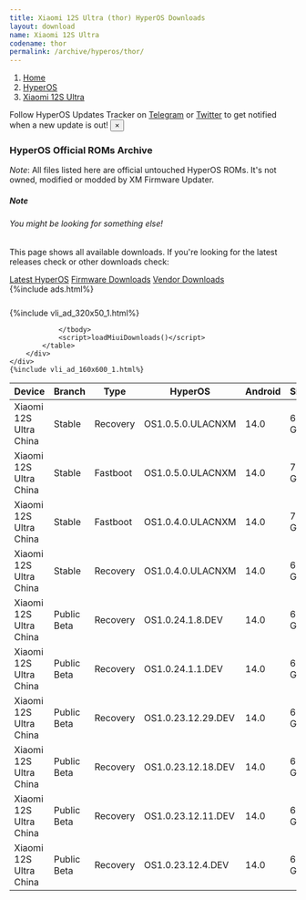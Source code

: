 ```yaml
---
title: Xiaomi 12S Ultra (thor) HyperOS Downloads
layout: download
name: Xiaomi 12S Ultra
codename: thor
permalink: /archive/hyperos/thor/
---
```

<nav aria-label="breadcrumb">
    <ol class="breadcrumb">
        <li class="breadcrumb-item"><a href="/">Home</a></li>
        <li class="breadcrumb-item"><a href="/hyperos/">HyperOS</a></li>
        <li class="breadcrumb-item active" aria-current="page"><a href="/hyperos/thor/">Xiaomi 12S Ultra</a></li>
    </ol>
</nav>
<div class="alert alert-primary alert-dismissible fade show" role="alert">
    Follow HyperOS Updates Tracker on <a href="https://t.me/MIUIUpdatesTracker" class="alert-link">Telegram</a>
     or <a href="https://twitter.com/MiFwUpdater" class="alert-link">Twitter</a> to get notified when a new update is out!
    <button type="button" class="close" data-dismiss="alert" aria-label="Close">
        <span aria-hidden="true">&times;</span>
    </button>
</div>

### HyperOS Official ROMs Archive
*Note*: All files listed here are official untouched HyperOS ROMs. It's not owned, modified or modded by XM Firmware Updater.
<div class="card">
  <div class="card-body">
    <h5 class="card-title">Note</h5>
    <h6 class="card-subtitle mb-2 text-muted">You might be looking for something else!</h6>
    <p class="card-text">This page shows all available downloads.
     If you're looking for the latest releases check or other downloads check:</p>
    <a href="/hyperos/thor/" class="card-link">Latest HyperOS</a>
    <a href="/firmware/thor/" class="card-link">Firmware Downloads</a>
    <a href="/vendor/thor/" class="card-link">Vendor Downloads</a>
  </div>
</div>
{%include ads.html%}
<div class="row justify-content-center">
    <div class="col-10">
        <div class="table-responsive-md" style="margin-top: 25px;">
            {%include vli_ad_320x50_1.html%}
            <table id="miui" class="display dt-responsive nowrap compact table table-striped table-hover table-sm">
                <thead class="thead-dark">
                    <tr>
                        <th data-ref="device">Device</th>
                        <th data-ref="branch">Branch</th>
                        <th data-ref="type">Type</th>
                        <th data-ref="miui">HyperOS</th>
                        <th data-ref="android">Android</th>
                        <th data-ref="size">Size</th>
                        <th data-ref="size">Date</th>
                        <th data-ref="link">Link</th>
                    </tr>
                </thead>
                <tbody>
                <tr><td>Xiaomi 12S Ultra China</td><td>Stable</td><td>Recovery</td><td>OS1.0.5.0.ULACNXM</td><td>14.0</td><td>6.0 GB</td><td>2024-04-15</td><td><a href="/hyperos/thor/stable/OS1.0.5.0.ULACNXM/">Download</a></td></tr>
<tr><td>Xiaomi 12S Ultra China</td><td>Stable</td><td>Fastboot</td><td>OS1.0.5.0.ULACNXM</td><td>14.0</td><td>7.5 GB</td><td>2024-04-01</td><td><a href="/hyperos/thor/stable/OS1.0.5.0.ULACNXM/">Download</a></td></tr>
<tr><td>Xiaomi 12S Ultra China</td><td>Stable</td><td>Fastboot</td><td>OS1.0.4.0.ULACNXM</td><td>14.0</td><td>7.5 GB</td><td>2024-02-19</td><td><a href="/hyperos/thor/stable/OS1.0.4.0.ULACNXM/">Download</a></td></tr>
<tr><td>Xiaomi 12S Ultra China</td><td>Stable</td><td>Recovery</td><td>OS1.0.4.0.ULACNXM</td><td>14.0</td><td>6.0 GB</td><td>2024-01-25</td><td><a href="/hyperos/thor/stable/OS1.0.4.0.ULACNXM/">Download</a></td></tr>
<tr><td>Xiaomi 12S Ultra China</td><td>Public Beta</td><td>Recovery</td><td>OS1.0.24.1.8.DEV</td><td>14.0</td><td>6.0 GB</td><td>2024-01-12</td><td><a href="/hyperos/thor/public beta/OS1.0.24.1.8.DEV/">Download</a></td></tr>
<tr><td>Xiaomi 12S Ultra China</td><td>Public Beta</td><td>Recovery</td><td>OS1.0.24.1.1.DEV</td><td>14.0</td><td>6.0 GB</td><td>2024-01-05</td><td><a href="/hyperos/thor/public beta/OS1.0.24.1.1.DEV/">Download</a></td></tr>
<tr><td>Xiaomi 12S Ultra China</td><td>Public Beta</td><td>Recovery</td><td>OS1.0.23.12.29.DEV</td><td>14.0</td><td>6.0 GB</td><td>2023-12-30</td><td><a href="/hyperos/thor/public beta/OS1.0.23.12.29.DEV/">Download</a></td></tr>
<tr><td>Xiaomi 12S Ultra China</td><td>Public Beta</td><td>Recovery</td><td>OS1.0.23.12.18.DEV</td><td>14.0</td><td>6.0 GB</td><td>2023-12-22</td><td><a href="/hyperos/thor/public beta/OS1.0.23.12.18.DEV/">Download</a></td></tr>
<tr><td>Xiaomi 12S Ultra China</td><td>Public Beta</td><td>Recovery</td><td>OS1.0.23.12.11.DEV</td><td>14.0</td><td>6.0 GB</td><td>2023-12-15</td><td><a href="/hyperos/thor/public beta/OS1.0.23.12.11.DEV/">Download</a></td></tr>
<tr><td>Xiaomi 12S Ultra China</td><td>Public Beta</td><td>Recovery</td><td>OS1.0.23.12.4.DEV</td><td>14.0</td><td>6.0 GB</td><td>2023-12-08</td><td><a href="/hyperos/thor/public beta/OS1.0.23.12.4.DEV/">Download</a></td></tr>

                </tbody>
                <script>loadMiuiDownloads()</script>
            </table>
        </div>
    </div>
    {%include vli_ad_160x600_1.html%}
</div>
